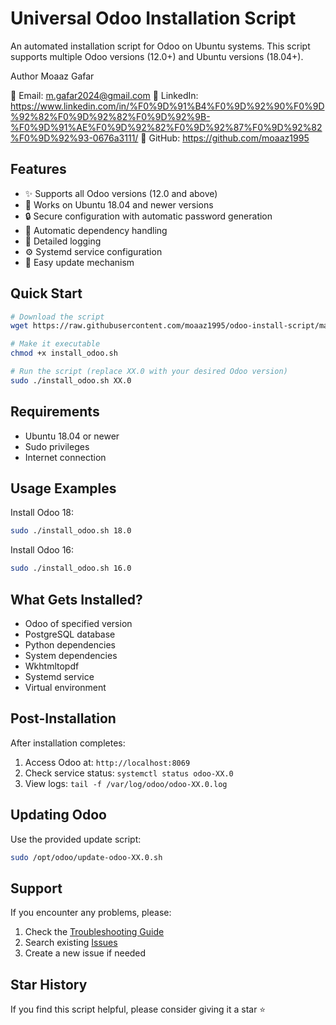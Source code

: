 
# Universal Odoo Installation Script

An automated installation script for Odoo on Ubuntu systems. This script supports multiple Odoo versions (12.0+) and Ubuntu versions (18.04+).


Author
Moaaz Gafar

📧 Email: m.gafar2024@gmail.com
💼 LinkedIn: https://www.linkedin.com/in/%F0%9D%91%B4%F0%9D%92%90%F0%9D%92%82%F0%9D%92%82%F0%9D%92%9B-%F0%9D%91%AE%F0%9D%92%82%F0%9D%92%87%F0%9D%92%82%F0%9D%92%93-0676a3111/
🌟 GitHub: https://github.com/moaaz1995


## Features

- ✨ Supports all Odoo versions (12.0 and above)
- 🐧 Works on Ubuntu 18.04 and newer versions
- 🔒 Secure configuration with automatic password generation
- 🚀 Automatic dependency handling
- 📝 Detailed logging
- ⚙️ Systemd service configuration
- 🔄 Easy update mechanism

## Quick Start

```bash
# Download the script
wget https://raw.githubusercontent.com/moaaz1995/odoo-install-script/main/install_odoo.sh

# Make it executable
chmod +x install_odoo.sh

# Run the script (replace XX.0 with your desired Odoo version)
sudo ./install_odoo.sh XX.0
```

## Requirements

- Ubuntu 18.04 or newer
- Sudo privileges
- Internet connection

## Usage Examples

Install Odoo 18:
```bash
sudo ./install_odoo.sh 18.0
```

Install Odoo 16:
```bash
sudo ./install_odoo.sh 16.0
```

## What Gets Installed?

- Odoo of specified version
- PostgreSQL database
- Python dependencies
- System dependencies
- Wkhtmltopdf
- Systemd service
- Virtual environment

## Post-Installation

After installation completes:
1. Access Odoo at: `http://localhost:8069`
2. Check service status: `systemctl status odoo-XX.0`
3. View logs: `tail -f /var/log/odoo/odoo-XX.0.log`

## Updating Odoo

Use the provided update script:
```bash
sudo /opt/odoo/update-odoo-XX.0.sh
```


## Support

If you encounter any problems, please:
1. Check the [Troubleshooting Guide](docs/TROUBLESHOOTING.md)
2. Search existing [Issues](https://github.com/moaaz1995/odoo-install-script/issues)
3. Create a new issue if needed

## Star History

If you find this script helpful, please consider giving it a star ⭐️
